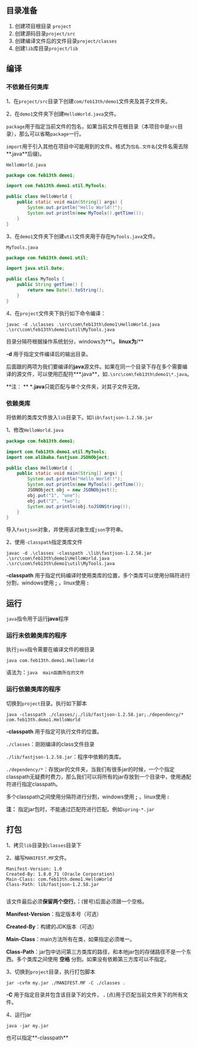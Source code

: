 ## 目录准备

1. 创建项目根目录 `project`
2. 创建源码目录`project/src`
3. 创建编译文件后的文件目录`project/classes`
4. 创建`lib`库目录`project/lib`

## 编译

### 不依赖任何类库

1、在`project/src`目录下创建`com/feb13th/demo1`文件夹及其子文件夹。

2、在`demo1`文件夹下创建`HelloWorld.java`文件。

`package`用于指定当前文件的包名，如果当前文件在根目录（本项目中是`src`目录），那么可以省略`package`一行。

`import`用于引入其他在项目中可能用到的文件。格式为`包名.文件名`(文件名需去除**.java**后缀)。

`HelloWorld.java`

```java
package com.feb13th.demo1;

import com.feb13th.demo1.util.MyTools;

public class HelloWorld {
	public static void main(String[] args) {
		System.out.println("Hello World!!");
		System.out.println(new MyTools().getTime());
	}
}
```

3、在`demo1`文件夹下创建`util`文件夹用于存在`MyTools.java`文件。

`MyTools.java`

```java
package com.feb13th.demo1.util;

import java.util.Date;

public class MyTools {
	public String getTime() {
		return new Date().toString();
	}
}
```

4、在`project`文件夹下执行如下命令编译：

```shell
javac -d .\classes .\src\com\feb13th\demo1\HelloWorld.java .\src\com\feb13th\demo1\util\MyTools.java
```

目录分隔符根据操作系统划分，windows为**\\**， linux为**/**

**-d** 用于指定文件编译后的输出目录。

后面跟的两项为我们要编译的**java**源文件。如果在同一个目录下存在多个需要编译的源文件，可以使用匹配符***.java**，如`.\src\com\feb13th\demo1\*.java`。

**注： ** ***.java**只能匹配与单个文件夹，对其子文件无效。

### 依赖类库

将依赖的类库文件放入`lib`目录下。如`lib\fastjson-1.2.58.jar`

1、修改`HelloWorld.java`

```java
package com.feb13th.demo1;

import com.feb13th.demo1.util.MyTools;
import com.alibaba.fastjson.JSONObject;

public class HelloWorld {
	public static void main(String[] args) {
		System.out.println("Hello World!!");
		System.out.println(new MyTools().getTime());
		JSONObject obj = new JSONObject();
		obj.put("1", "one");
		obj.put("2", "two");
		System.out.println(obj.toJSONString());
	}
}
```

导入`fastjson`对象，并使用该对象生成`json`字符串。

2、使用`-classpath`指定类库文件

```shell
javac -d .\classes -classpath .\lib\fastjson-1.2.58.jar .\src\com\feb13th\demo1\HelloWorld.java .\src\com\feb13th\demo1\util\MyTools.java
```

**-classpath** 用于指定代码编译时使用类库的位置，多个类库可以使用分隔符进行分割，windows使用 **;** ，linux使用 **:** 



## 运行

`java`指令用于运行**java**程序

### 运行未依赖类库的程序

执行`java`指令需要在编译文件的根目录

```shell
java com.feb13th.demo1.HelloWorld
```

语法为：`java  main函数所在的文件`

### 运行依赖类库的程序

切换到`project`目录。执行如下脚本

```shell
java -classpath ./classes/;./lib/fastjson-1.2.58.jar;./dependency/* com.feb13th.demo1.HelloWorld
```

**-classpath** 用于指定可执行文件的位置。

`./classes`：刚刚编译的class文件目录

`./lib/fastjson-1.2.58.jar`：程序中依赖的类库。

`./dependency/*`：存放jar的文件夹，当我们有很多jar的时候，一个个指定classpath无疑费时费力，那么我们可以将所有的jar存放到一个目录中，使用通配符进行指定classpath。

多个classpath之间使用分隔符进行分割，windows使用 **;** ，linux使用 **:** 

**注：** 指定jar包时，不能通过匹配符进行匹配。例如`spring-*.jar`



## 打包

1、拷贝`lib`目录到`classes`目录下

2、编写`MANIFEST.MF`文件。

```
Manifest-Version: 1.0
Created-By: 1.8.0_71 (Oracle Corporation)
Main-Class: com.feb13th.demo1.HelloWorld
Class-Path: lib/fastjson-1.2.58.jar


```

该文件最后必须**保留两个空行**。**：**(冒号)后面必须跟一个空格。

**Manifest-Version**：指定版本号（可选）

**Created-By**：构建的JDK版本（可选）

**Main-Class**：main方法所有在类，如果指定必须唯一。

**Class-Path**：jar包中访问第三方类库的路径，和本地jar包的存储路径不是一个东西。多个类库之间使用 **空格** 分割。如果没有依赖第三方库可以不指定。

3、切换到`project`目录，执行打包脚本

```shell
jar -cvfm my.jar ./MANIFEST.MF -C ./classes .
```

**-C** 用于指定目录并包含该目录下的文件， **.** (点)用于匹配当前文件夹下的所有文件。

4、运行jar

```shell
java -jar my.jar
```

也可以指定**-classpath**

